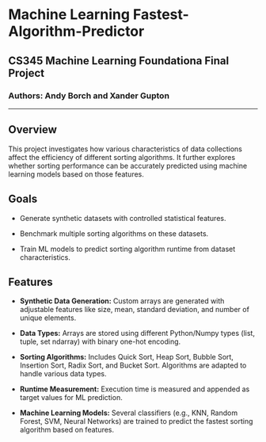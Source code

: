 # Machine Learning Fastest-Algorithm-Predictor
## CS345 Machine Learning Foundationa Final Project
### Authors: Andy Borch and Xander Gupton

---

## Overview

This project investigates how various characteristics of data collections affect the efficiency of different sorting algorithms. It further explores whether sorting performance can be accurately predicted using machine learning models based on those features.

## Goals

- Generate synthetic datasets with controlled statistical features.

- Benchmark multiple sorting algorithms on these datasets.

- Train ML models to predict sorting algorithm runtime from dataset characteristics.

## Features

   - **Synthetic Data Generation:** Custom arrays are generated with adjustable features like size, mean, standard deviation, and number of unique elements.

   - **Data Types:** Arrays are stored using different Python/Numpy types (list, tuple, set ndarray) with binary one-hot encoding.

   - **Sorting Algorithms:** Includes Quick Sort, Heap Sort, Bubble Sort, Insertion Sort, Radix Sort, and Bucket Sort. Algorithms are adapted to handle various data types.

   - **Runtime Measurement:** Execution time is measured and appended as target values for ML prediction.

   - **Machine Learning Models:** Several classifiers (e.g., KNN, Random Forest, SVM, Neural Networks) are trained to predict the fastest sorting algorithm based on features.
